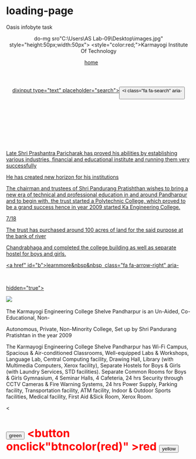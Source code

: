 # loading-page
Oasis infobyte task
<idoctype html>

<html>

<head>

<link rel="stylesheet" href="https://cdnjs.cloudflare.com/ajax/libs/font-awesome/4.7.0/css/font-

awesome.min.css">

<style>

Input[type=text]
{
width:200px;
}
li{
display:inline;
 padding:10px;
font-size:25px;
}
header
{
background-color green

padding:10px;
}
a
{
display flex

margin-top:400px;

padding-right:20px;

margin-bottom:400px; text-align:justify

font-family:"Times New Roman", Times, serif;
}
aboutus
{
text-align:justify;

nav li a:hover background-color:red;

width:30px;

border-radius:5px
}
#b
{
background-color:red;

padding:20px; font-size:20px;
}
P
{
margin-bottom:40p

nav li a
{
text-decoration:none;
}
sticky
{
position: fixed;

top: 0

width: 100%;

margin-top:300px;

display flex

margin-top:400px

6/18

</style> </head>

<body>

<header class="sticky">

<nav>

do-mg sro"C:\Users\AS Lab-09\Desktop\images.jpg" style="height:50px;width:50px"></b> <style="color:red;">Karmayogi Institute Of Technology</li>

<a href="#home">home<a>
<li><a href="#about>about us</a></li>

<a href="#csecse</a></li>

dixinput type="text" placeholder="search"><button><i class="fa fa-search" aria-

</ul>

</nav> </header>

<section id="home">

<div class="a" id="k

<div>
<p>The trust Pandurang Pratishthan' is led by Shri Prashantras Paricharak, under the the most able guidance of honorable Ex-MLA of Pandharpur Late Shri Sudhakargant Paricharak, with only motto "Education For All",

Late Shri Prashantra Paricharak has proved his abilities by establishing various industries, financial and educational institute and running them very successfully

He has created new horizon for his institutions

The chairman and trustees of Shri Pandurang Pratishthan wishes to bring a new era of technical and professional education in and around Pandharpur and to begin with, the trust started a Polytechnic College, which proved to be a grand success hence in year 2009 started Ka Engineering College.

7/18

The trust has purchased around 100 acres of land for the said purpose at the bank of river

Chandrabhaga and completed the college building as well as separate hostel for boys and girls.</p>

<a href" id="b">learnmore&nbsp&nbsp&nbsp; class="fa fa-arrow-right" aria-

hidden="true"></i></a></div>

<div

<img src="C:\Users\AS Lab 09\Desktop\spp.jpg">

</div>

</section>

<section id="about">

<div>

<div class="aboutus

1 style="color:red;font-size:30px;font-style: italic;text-decoration:underline,Karmayogi Institute of Technology</h1>

<a href="n.html"><img src="aa.jpg"></a>

</div

<div>

The Karmayogi Engineering College Shelve Pandharpur is an Un-Aided, Co-Educational, Non-

Autonomous, Private, Non-Minority College, Set up by Shri Pandurang Pratishtan in the year 2009

The Karmayogi Engineering College Shelve Pandharpur has Wi-Fi Campus, Spacious & Air-conditioned Classrooms, Well-equipped Labs & Workshops, Language Lab, Central Computing facility, Drawing Hall, Library (with Multimedia Computers, Xerox facility), Separate Hostels for Boys & Girls (with Laundry Services, STD facilities). Separate Common Rooms for Boys & Girls Gymnasium, 4 Seminar Halls, 4 Cafeteria, 24 hrs Security through CCTV Cameras & Fire Warning Systems, 24 hrs Power Supply, Parking facility, Transportation facility, ATM facility, Indoor & Outdoor Sports facilities, Medical facility, First Aid &Sick Room, Xerox Room.</p>

<</div>

<section id="cs">
<h1 style="color:red;font-size:30px;font-style italic;text-decoration:underline,>Computer science and Engineering</h1>

<iframe width="560" height="315" src"https://www.youtube.com/embed/wCZOWY-OPW title="YouTube video player" frameborder"0" allow="accelerometer, autoplay: clipboard write encrypted-media: gyroscope, picture-in-picture, web-share" allowfullscreen></iframe>

<Button onclick="btncolor('green')">green</button> <button onclick"btncolor(red)" >red</button> <button onclick="btncolor('yellow)">yellow</button>

</section> <script>

function btncoloring document body style backgroundColor-bg

<</script>

</div>

</body>

</html>
